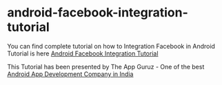 # android-facebook-integration-tutorial

You can find complete tutorial on how to Integration Facebook in Android Tutorial is here [Android Facebook Integration Tutorial](http://www.theappguruz.com/tutorial/android-facebook-integration-tutorial/)

This Tutorial has been presented by The App Guruz - One of the best [Android App Development Company in India](http://www.theappguruz.com/android-app-development/)
